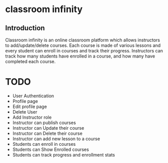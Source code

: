 # classroom infinity

## Introduction

Classroom infinity is an online classroom platform which allows instructors to add/update/delete courses. Each course is made of various lessons and every student can enroll in courses and track their progress.
Instructors can track how many students have enrolled in a course, and how many have completed each course.

# TODO

- User Authentication
- Profile page
- Edit profile page
- Delete User
- Add Instructor role
- Instructor can publish courses
- Instructor can Update their course
- Instructor can Delete their course
- Instructor can add new lesson to a course
- Students can enroll in courses
- Students can Show Enrolled courses
- Students can track progress and enrollment stats
